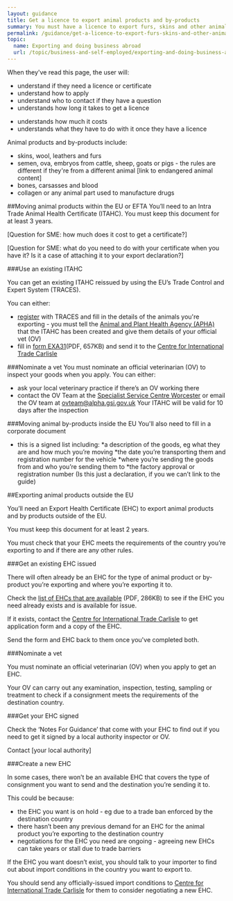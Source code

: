 ```yaml
---
layout: guidance
title: Get a licence to export animal products and by-products
summary: You must have a licence to export furs, skins and other animal products.
permalink: /guidance/get-a-licence-to-export-furs-skins-and-other-animal-products.html
topic:
  name: Exporting and doing business abroad
  url: /topic/business-and-self-employed/exporting-and-doing-business-abroad.html
---
```


When they've read this page, the user will:

- understand if they need a licence or certificate
- understand how to apply
- understand who to contact if they have a question
- understands how long it takes to get a licence
* understands how much it costs
* understands what they have to do with it once they have a licence

Animal products and by-products include:

* skins, wool, leathers and furs    
* semen, ova, embryos from cattle, sheep, goats or pigs - the rules are different if they're from a different animal [link to endangered animal content]    
* bones, carsasses and blood    
* collagen or any animal part used to manufacture drugs   

##Moving animal products within the EU or EFTA
You’ll need to an Intra Trade Animal Health Certificate (ITAHC).
You must keep this document for at least 3 years.

[Question for SME: how much does it cost to get a certificate?]

[Question for SME: what do you need to do with your certificate when you have it? Is it a case of attaching it to your export declaration?]

###Use an existing ITAHC

You can get an existing ITAHC reissued by using the EU’s Trade Control and Expert System (TRACES). 

You can either:

- [register](https://webgate.ec.europa.eu/sanco/traces/registration/open.do) with TRACES and fill in the details of the animals you're exporting - you must tell the [Animal and Plant Health Agency (APHA)](/government/organisations/animal-and-plant-health-agency/about/access-and-opening) that the ITAHC has been created and give them details of your official vet (OV)
- fill in [form EXA31](https://www.gov.uk/government/uploads/system/uploads/attachment_data/file/487419/form-exa31.pdf)(PDF, 657KB) and send it to the [Centre for International Trade Carlisle](/government/organisations/animal-and-plant-health-agency/about/access-and-opening#specialist-service-centres-ssc) 

###Nominate a vet
You must nominate an official veterinarian (OV) to inspect your goods when you apply. You can either:
- ask your local veterinary practice if there’s an OV working there
- contact the OV Team at the [Specialist Service Centre Worcester](/government/organisations/animal-and-plant-health-agency/about/access-and-opening#specialist-service-centre-worcester) or email the OV team at <ovteam@alpha.gsi.gov.uk> 
Your ITAHC will be valid for 10 days after the inspection

###Moving animal by-products inside the EU
You'll also need to fill in a corporate document
 - this is a signed list including:
*a description of the goods, eg what they are and how much you’re moving 
*the date you’re transporting them and registration number for the vehicle
*where you’re sending the goods from and who you’re sending them to
*the factory approval or registration number
(Is this just a declaration, if you we can’t link to the guide)

##Exporting animal products outside the EU

You’ll need an Export Health Certificate (EHC) to export animal products and by products outside of the EU. 

You must keep this document for at least 2 years.

You must check that your EHC meets the requirements of the country you’re exporting to and if there are any other rules.

###Get an existing EHC issued

There will often already be an EHC for the type of animal product or by-product you’re exporting and where you’re exporting it to.

Check the [list of EHCs that are available](https://www.gov.uk/government/uploads/system/uploads/attachment_data/file/479776/ehc-list.pdf) (PDF, 286KB) to see if the EHC you need already exists and is available for issue.

If it exists, contact the [Centre for International Trade Carlisle](/government/organisations/animal-and-plant-health-agency/about/access-and-opening#centre-for-international-trade-carlisle) to get application form and a copy of the EHC.

Send the form and EHC back to them once you've completed both.

###Nominate a vet

You must nominate an official veterinarian (OV) when you apply to get an EHC.

Your OV can carry out any examination, inspection, testing, sampling or treatment to check if a consignment meets the requirements of the destination country.

###Get your EHC signed

Check the ‘Notes For Guidance’ that come with your EHC to find out if you need to get it signed by a local authority inspector or OV.

Contact [your local authority]

###Create a new EHC

In some cases, there won’t be an available EHC that covers the type of consignment you want to send and the destination you’re sending it to.

This could be because:

- the EHC you want is on hold - eg due to a trade ban enforced by the destination country
- there hasn’t been any previous demand for an EHC for the animal product you’re exporting to the destination country
- negotiations for the EHC you need are ongoing - agreeing new EHCs can take years or stall due to trade barriers

If the EHC you want doesn’t exist, you should talk to your importer to find out about import conditions in the country you want to export to.

You should send any officially-issued import conditions to [Centre for International Trade Carlisle](/government/organisations/animal-and-plant-health-agency/about/access-and-opening#centre-for-international-trade-carlisle) for them to consider negotiating a new EHC.


